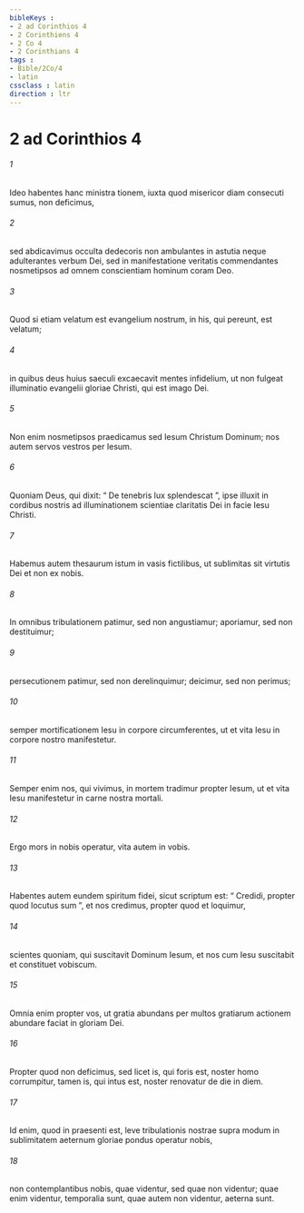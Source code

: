 ```yaml
---
bibleKeys : 
- 2 ad Corinthios 4
- 2 Corinthiens 4
- 2 Co 4
- 2 Corinthians 4
tags : 
- Bible/2Co/4
- latin
cssclass : latin
direction : ltr
---
```


# 2 ad Corinthios 4

###### 1
Ideo habentes hanc ministra tionem, iuxta quod misericor diam consecuti sumus, non deficimus, 
###### 2
sed abdicavimus occulta dedecoris non ambulantes in astutia neque adulterantes verbum Dei, sed in manifestatione veritatis commendantes nosmetipsos ad omnem conscientiam hominum coram Deo.
###### 3
Quod si etiam velatum est evangelium nostrum, in his, qui pereunt, est velatum; 
###### 4
in quibus deus huius saeculi excaecavit mentes infidelium, ut non fulgeat illuminatio evangelii gloriae Christi, qui est imago Dei. 
###### 5
Non enim nosmetipsos praedicamus sed Iesum Christum Dominum; nos autem servos vestros per Iesum. 
###### 6
Quoniam Deus, qui dixit: “ De tenebris lux splendescat ”, ipse illuxit in cordibus nostris ad illuminationem scientiae claritatis Dei in facie Iesu Christi.
###### 7
Habemus autem thesaurum istum in vasis fictilibus, ut sublimitas sit virtutis Dei et non ex nobis. 
###### 8
In omnibus tribulationem patimur, sed non angustiamur; aporiamur, sed non destituimur; 
###### 9
persecutionem patimur, sed non derelinquimur; deicimur, sed non perimus; 
###### 10
semper mortificationem Iesu in corpore circumferentes, ut et vita Iesu in corpore nostro manifestetur. 
###### 11
Semper enim nos, qui vivimus, in mortem tradimur propter Iesum, ut et vita Iesu manifestetur in carne nostra mortali. 
###### 12
Ergo mors in nobis operatur, vita autem in vobis.
###### 13
Habentes autem eundem spiritum fidei, sicut scriptum est: “ Credidi, propter quod locutus sum ”, et nos credimus, propter quod et loquimur, 
###### 14
scientes quoniam, qui suscitavit Dominum Iesum, et nos cum Iesu suscitabit et constituet vobiscum. 
###### 15
Omnia enim propter vos, ut gratia abundans per multos gratiarum actionem abundare faciat in gloriam Dei. 
###### 16
Propter quod non deficimus, sed licet is, qui foris est, noster homo corrumpitur, tamen is, qui intus est, noster renovatur de die in diem. 
###### 17
Id enim, quod in praesenti est, leve tribulationis nostrae supra modum in sublimitatem aeternum gloriae pondus operatur nobis, 
###### 18
non contemplantibus nobis, quae videntur, sed quae non videntur; quae enim videntur, temporalia sunt, quae autem non videntur, aeterna sunt.
